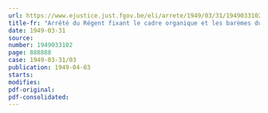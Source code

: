 ```yaml
---
url: https://www.ejustice.just.fgov.be/eli/arrete/1949/03/31/1949033102/justel
title-fr: "Arrêté du Régent fixant le cadre organique et les barèmes du personnel du Ministère des Colonies (administration centrale et services extérieurs)"
date: 1949-03-31
source:
number: 1949033102
page: 888888
case: 1949-03-31/03
publication: 1949-04-03
starts:
modifies:
pdf-original:
pdf-consolidated:
---
```



